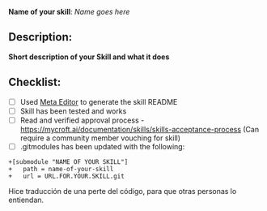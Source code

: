 **Name of your skill**: _Name goes here_

## Description:

**Short description of your Skill and what it does**

## Checklist:
  - [ ] Used [Meta Editor](http://rawgit.com/MycroftAI/mycroft-skills/master/meta_editor.html) to generate the skill README
  - [ ] Skill has been tested and works 
  - [ ] Read and verified approval process - https://mycroft.ai/documentation/skills/skills-acceptance-process (Can require a community member vouching for skill)
  - [ ] .gitmodules has been updated with the following:
  
```
+[submodule "NAME OF YOUR SKILL"]
+	path = name-of-your-skill
+	url = URL.FOR.YOUR.SKILL.git
```
Hice traducción de una perte del código, para que otras personas lo entiendan.
